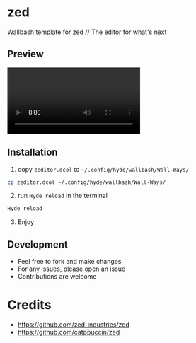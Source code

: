 # zed

Wallbash template for zed // The editor for what's next

## Preview

![zed](assets/preview.mp4)

## Installation

1. copy `zeditor.dcol` to `~/.config/hyde/wallbash/Wall-Ways/`

```bash
cp zeditor.dcol ~/.config/hyde/wallbash/Wall-Ways/
```

2. run `Hyde reload` in the terminal

```bash
Hyde reload
```

3. Enjoy

## Development

- Feel free to fork and make changes
- For any issues, please open an issue
- Contributions are welcome

# Credits

- https://github.com/zed-industries/zed
- https://github.com/catppuccin/zed
